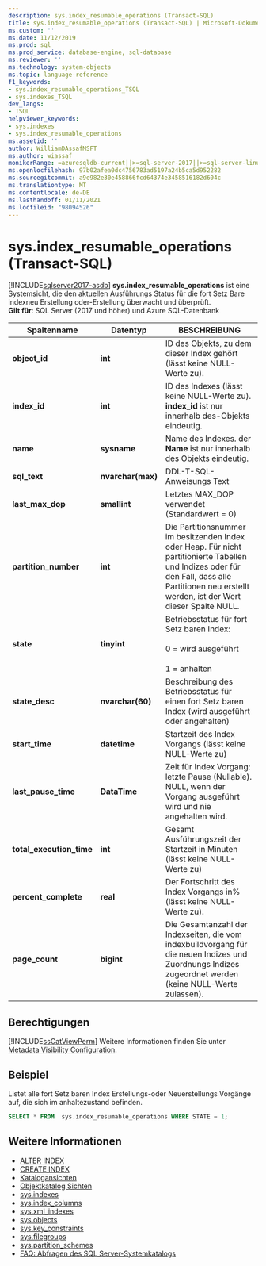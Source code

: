 ```yaml
---
description: sys.index_resumable_operations (Transact-SQL)
title: sys.index_resumable_operations (Transact-SQL) | Microsoft-Dokumentation
ms.custom: ''
ms.date: 11/12/2019
ms.prod: sql
ms.prod_service: database-engine, sql-database
ms.reviewer: ''
ms.technology: system-objects
ms.topic: language-reference
f1_keywords:
- sys.index_resumable_operations_TSQL
- sys.indexes_TSQL
dev_langs:
- TSQL
helpviewer_keywords:
- sys.indexes
- sys.index_resumable_operations
ms.assetid: ''
author: WilliamDAssafMSFT
ms.author: wiassaf
monikerRange: =azuresqldb-current||>=sql-server-2017||>=sql-server-linux-2017||=azuresqldb-mi-current
ms.openlocfilehash: 97b02afea0dc4756783ad5197a24b5ca5d952282
ms.sourcegitcommit: a9e982e30e458866fcd64374e3458516182d604c
ms.translationtype: MT
ms.contentlocale: de-DE
ms.lasthandoff: 01/11/2021
ms.locfileid: "98094526"
---
```

# <a name="sysindex_resumable_operations-transact-sql"></a>sys.index_resumable_operations (Transact-SQL)

[!INCLUDE[sqlserver2017-asdb](../../includes/applies-to-version/sqlserver2017-asdb.md)]
**sys.index_resumable_operations** ist eine Systemsicht, die den aktuellen Ausführungs Status für die fort Setz Bare indexneu Erstellung oder-Erstellung überwacht und überprüft.  
**Gilt für**: SQL Server (2017 und höher) und Azure SQL-Datenbank
  
|Spaltenname|Datentyp|BESCHREIBUNG|  
|-----------------|---------------|-----------------|  
|**object_id**|**int**|ID des Objekts, zu dem dieser Index gehört (lässt keine NULL-Werte zu).|  
|**index_id**|**int**|ID des Indexes (lässt keine NULL-Werte zu). **index_id** ist nur innerhalb des-Objekts eindeutig.|
|**name**|**sysname**|Name des Indexes. der **Name** ist nur innerhalb des Objekts eindeutig.|  
|**sql_text**|**nvarchar(max)**|DDL-T-SQL-Anweisungs Text|
|**last_max_dop**|**smallint**|Letztes MAX_DOP verwendet (Standardwert = 0)|
|**partition_number**|**int**|Die Partitionsnummer im besitzenden Index oder Heap. Für nicht partitionierte Tabellen und Indizes oder für den Fall, dass alle Partitionen neu erstellt werden, ist der Wert dieser Spalte NULL.|
|**state**|**tinyint**|Betriebsstatus für fort Setz baren Index:<br /><br />0 = wird ausgeführt<br /><br />1 = anhalten|
|**state_desc**|**nvarchar(60)**|Beschreibung des Betriebsstatus für einen fort Setz baren Index (wird ausgeführt oder angehalten)|  
|**start_time**|**datetime**|Startzeit des Index Vorgangs (lässt keine NULL-Werte zu)|
|**last_pause_time**|**DataTime**| Zeit für Index Vorgang: letzte Pause (Nullable). NULL, wenn der Vorgang ausgeführt wird und nie angehalten wird.|
|**total_execution_time**|**int**|Gesamt Ausführungszeit der Startzeit in Minuten (lässt keine NULL-Werte zu)|
|**percent_complete**|**real**|Der Fortschritt des Index Vorgangs in% (lässt keine NULL-Werte zu).|
|**page_count**|**bigint**|Die Gesamtanzahl der Indexseiten, die vom indexbuildvorgang für die neuen Indizes und Zuordnungs Indizes zugeordnet werden (keine NULL-Werte zulassen).

## <a name="permissions"></a>Berechtigungen

[!INCLUDE[ssCatViewPerm](../../includes/sscatviewperm-md.md)] Weitere Informationen finden Sie unter [Metadata Visibility Configuration](../../relational-databases/security/metadata-visibility-configuration.md).  

## <a name="example"></a>Beispiel

 Listet alle fort Setz baren Index Erstellungs-oder Neuerstellungs Vorgänge auf, die sich im anhaltezustand befinden.

```sql
SELECT * FROM  sys.index_resumable_operations WHERE STATE = 1;  
```

## <a name="see-also"></a>Weitere Informationen

- [ALTER INDEX](../../t-sql/statements/alter-index-transact-sql.md)
- [CREATE INDEX](../../t-sql/statements/create-index-transact-sql.md)
- [Katalogansichten](catalog-views-transact-sql.md)
- [Objektkatalog Sichten](object-catalog-views-transact-sql.md)
- [sys.indexes](sys-xml-indexes-transact-sql.md)
- [sys.index_columns](sys-index-columns-transact-sql.md)
- [sys.xml_indexes](sys-xml-indexes-transact-sql.md)
- [sys.objects](sys-index-columns-transact-sql.md)
- [sys.key_constraints](sys-key-constraints-transact-sql.md)
- [sys.filegroups](sys-filegroups-transact-sql.md)
- [sys.partition_schemes](sys-partition-schemes-transact-sql.md)
- [FAQ: Abfragen des SQL Server-Systemkatalogs](querying-the-sql-server-system-catalog-faq.md)
